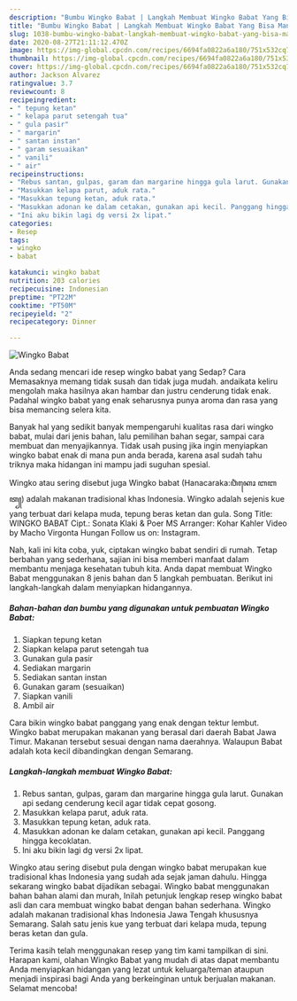 ```yaml
---
description: "Bumbu Wingko Babat | Langkah Membuat Wingko Babat Yang Bisa Manjain Lidah"
title: "Bumbu Wingko Babat | Langkah Membuat Wingko Babat Yang Bisa Manjain Lidah"
slug: 1038-bumbu-wingko-babat-langkah-membuat-wingko-babat-yang-bisa-manjain-lidah
date: 2020-08-27T21:11:12.470Z
image: https://img-global.cpcdn.com/recipes/6694fa0822a6a180/751x532cq70/wingko-babat-foto-resep-utama.jpg
thumbnail: https://img-global.cpcdn.com/recipes/6694fa0822a6a180/751x532cq70/wingko-babat-foto-resep-utama.jpg
cover: https://img-global.cpcdn.com/recipes/6694fa0822a6a180/751x532cq70/wingko-babat-foto-resep-utama.jpg
author: Jackson Alvarez
ratingvalue: 3.7
reviewcount: 8
recipeingredient:
- " tepung ketan"
- " kelapa parut setengah tua"
- " gula pasir"
- " margarin"
- " santan instan"
- " garam sesuaikan"
- " vanili"
- " air"
recipeinstructions:
- "Rebus santan, gulpas, garam dan margarine hingga gula larut. Gunakan api sedang cenderung kecil agar tidak cepat gosong."
- "Masukkan kelapa parut, aduk rata."
- "Masukkan tepung ketan, aduk rata."
- "Masukkan adonan ke dalam cetakan, gunakan api kecil. Panggang hingga kecoklatan."
- "Ini aku bikin lagi dg versi 2x lipat."
categories:
- Resep
tags:
- wingko
- babat

katakunci: wingko babat 
nutrition: 203 calories
recipecuisine: Indonesian
preptime: "PT22M"
cooktime: "PT50M"
recipeyield: "2"
recipecategory: Dinner

---
```



![Wingko Babat](https://img-global.cpcdn.com/recipes/6694fa0822a6a180/751x532cq70/wingko-babat-foto-resep-utama.jpg)

Anda sedang mencari ide resep wingko babat yang Sedap? Cara Memasaknya memang tidak susah dan tidak juga mudah. andaikata keliru mengolah maka hasilnya akan hambar dan justru cenderung tidak enak. Padahal wingko babat yang enak seharusnya punya aroma dan rasa yang bisa memancing selera kita.

Banyak hal yang sedikit banyak mempengaruhi kualitas rasa dari wingko babat, mulai dari jenis bahan, lalu pemilihan bahan segar, sampai cara membuat dan menyajikannya. Tidak usah pusing jika ingin menyiapkan wingko babat enak di mana pun anda berada, karena asal sudah tahu triknya maka hidangan ini mampu jadi suguhan spesial.

Wingko atau sering disebut juga Wingko babat (Hanacaraka:ꦮꦶꦁꦏꦺꦴ ꦧꦧꦠ꧀) adalah makanan tradisional khas Indonesia. Wingko adalah sejenis kue yang terbuat dari kelapa muda, tepung beras ketan dan gula. Song Title: WINGKO BABAT Cipt.: Sonata Klaki &amp; Poer MS Arranger: Kohar Kahler Video by Macho Virgonta Hungan Follow us on: Instagram.


Nah, kali ini kita coba, yuk, ciptakan wingko babat sendiri di rumah. Tetap berbahan yang sederhana, sajian ini bisa memberi manfaat dalam membantu menjaga kesehatan tubuh kita. Anda dapat membuat Wingko Babat menggunakan 8 jenis bahan dan 5 langkah pembuatan. Berikut ini langkah-langkah dalam menyiapkan hidangannya.

<!--inarticleads1-->

##### Bahan-bahan dan bumbu yang digunakan untuk pembuatan Wingko Babat:

1. Siapkan  tepung ketan
1. Siapkan  kelapa parut setengah tua
1. Gunakan  gula pasir
1. Sediakan  margarin
1. Sediakan  santan instan
1. Gunakan  garam (sesuaikan)
1. Siapkan  vanili
1. Ambil  air


Cara bikin wingko babat panggang yang enak dengan tektur lembut. Wingko babat merupakan makanan yang berasal dari daerah Babat Jawa Timur. Makanan tersebut sesuai dengan nama daerahnya. Walaupun Babat adalah kota kecil dibandingkan dengan Semarang. 

<!--inarticleads2-->

##### Langkah-langkah membuat Wingko Babat:

1. Rebus santan, gulpas, garam dan margarine hingga gula larut. Gunakan api sedang cenderung kecil agar tidak cepat gosong.
1. Masukkan kelapa parut, aduk rata.
1. Masukkan tepung ketan, aduk rata.
1. Masukkan adonan ke dalam cetakan, gunakan api kecil. Panggang hingga kecoklatan.
1. Ini aku bikin lagi dg versi 2x lipat.


Wingko atau sering disebut pula dengan wingko babat merupakan kue tradisional khas Indonesia yang sudah ada sejak jaman dahulu. Hingga sekarang wingko babat dijadikan sebagai. Wingko babat menggunakan bahan bahan alami dan murah, Inilah petunjuk lengkap resep wingko babat asli dan cara membuat wingko babat dengan bahan sederhana. Wingko adalah makanan tradisional khas Indonesia Jawa Tengah khususnya Semarang. Salah satu jenis kue yang terbuat dari kelapa muda, tepung beras ketan dan gula. 

Terima kasih telah menggunakan resep yang tim kami tampilkan di sini. Harapan kami, olahan Wingko Babat yang mudah di atas dapat membantu Anda menyiapkan hidangan yang lezat untuk keluarga/teman ataupun menjadi inspirasi bagi Anda yang berkeinginan untuk berjualan makanan. Selamat mencoba!
